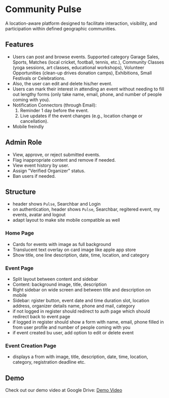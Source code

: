 # Community Pulse

A location-aware platform designed to facilitate interaction, visibility, and participation within defined geographic communities.

## Features

- Users can post and browse events. Supported category Garage Sales, Sports, Matches (local cricket, football, tennis, etc.), Community Classes (yoga sessions, art classes, educational workshops), Volunteer Opportunities (clean-up drives donation camps), Exhibitions, Small Festivals or Celebrations.
- Also, the user can edit and delete his/her event.
- Users can mark their interest in attending an event without needing to fill out lengthy forms (only take name, email, phone, and number of people coming with you).
- Notification Connectors (through Email):
  1. Reminder 1 day before the event.
  2. Live updates if the event changes (e.g., location change or cancellation).
- Mobile freindly

## Admin Role

- View, approve, or reject submitted events.
- Flag inappropriate content and remove if needed.
- View event history by user.
- Assign "Verified Organizer" status.
- Ban users if needed.

## Structure

- header shows `Pulse`, Searchbar and Login
- on authentication, header shows `Pulse`, Searchbar, regitered event, my events, avatar and logout
- adapt layout to make site mobile compatible as well

### Home Page

- Cards for events with image as full background
- Translucent text overlay on card image like apple app store
- Show title, one line description, date, time, location, and category

### Event Page

- Split layout between content and sidebar
- Content: background image, title, description
- Right sidebar on wide screen and between title and description on mobile
- Sidebar: rgister button, event date and time duration slot, location address, organizer details name, phone and mail, category
- if not logged in register should redirect to auth page which should redirect back to event page
- if logged in register should show a form with name, email, phone filled in from user profile and number of people coming with you
- if event created bu user, add option to edit or delete event

### Event Creation Page

- displays a from with image, title, description, date, time, location, category, registration deadline etc.

## Demo

Check out our demo video at Google Drive: [Demo Video](https://drive.google.com/drive/folders/1TCzT8iX0o_x8m1gQsi8P0v3NzFTTYZlz?usp=sharing)
